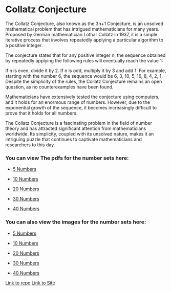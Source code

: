 # Collatz Conjecture
The Collatz Conjecture, also known as the 3n+1 Conjecture, is an unsolved mathematical problem that has intrigued mathematicians for many years. Proposed by German mathematician Lothar Collatz in 1937, it is a simple iterative process that involves repeatedly applying a particular algorithm to a positive integer.

The conjecture states that for any positive integer n, the sequence obtained by repeatedly applying the following rules will eventually reach the value 1:

If n is even, divide it by 2.
If n is odd, multiply it by 3 and add 1.
For example, starting with the number 6, the sequence would be 6, 3, 10, 5, 16, 8, 4, 2, 1. Despite the simplicity of the rules, the Collatz Conjecture remains an open question, as no counterexamples have been found.

Mathematicians have extensively tested the conjecture using computers, and it holds for an enormous range of numbers. However, due to the exponential growth of the sequence, it becomes increasingly difficult to prove that it holds for all numbers.

The Collatz Conjecture is a fascinating problem in the field of number theory and has attracted significant attention from mathematicians worldwide. Its simplicity, coupled with its unsolved nature, makes it an intriguing puzzle that continues to captivate mathematicians and researchers to this day.

### You can view The pdfs for the number sets here:

* [5 Numbers](/Pdf/collatz-5.pdf)

* [10 Numbers](/Pdf/collatz-10.pdf)

* [20 Numbers](/Pdf/collatz-20.pdf)

* [30 Numbers](/Pdf/collatz-30.pdf)

* [40 Numbers](/Pdf/collatz-40.pdf)

### You can also view the images for the number sets here:

* [5 Numbers](/Pdf/collatz-5.png)

* [10 Numbers](/Pdf/collatz-10.png)

* [20 Numbers](/Pdf/collatz-20.png)

* [30 Numbers](/Pdf/collatz-30.png)

* [40 Numbers](/Pdf/collatz-40.png)

[Link to repo](https://github.com/Krishna20072007/Collatz-Conjecture)
[Link to Site](https://krishna20072007.github.io/Collatz-Conjecture/)